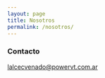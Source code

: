 ```yaml
---
layout: page
title: Nosotros
permalink: /nosotros/
---
```


### Contacto

[lalcecvenado@powervt.com.ar](mailto:lalcecvenado@powervt.com.ar)
